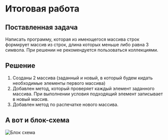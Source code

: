 # Итоговая работа

## Поставленная задача

Написать программу, которая из имеющегося массива строк формирует массив из строк, длина которых меньше либо равна 3 символа. При решении не рекомендуется пользоваться коллекциями.

## Решение

1. Созданы 2 массива (заданный и новый, в который будем кидать необходимые элементы первого массива)
2. Добавлен метод, который проверяет каждый элемент заданного массива. При выполнении условия подходящий элемент записывает в новый массив.
3. Добавлен метод по распечатке нового массива.

## А вот и блок-схема
![Блок схема](images/IMG_20181125_223743.jpg)